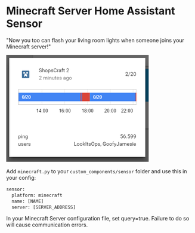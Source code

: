 # Minecraft Server Home Assistant Sensor
"Now you too can flash your living room lights when someone joins your Minecraft server!"

![Screenshot](screenshot.PNG)

Add `minecraft.py` to your `custom_components/sensor` folder and use this in your config:

```
sensor:
  platform: minecraft
  name: [NAME]
  server: [SERVER_ADDRESS]
```
In your Minecraft Server configuration file, set query=true. Failure to do so will cause communication errors.

